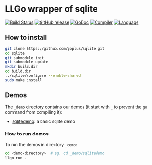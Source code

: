 LLGo wrapper of sqlite
=====
[![Build Status](https://github.com/goplus/sqlite/actions/workflows/go.yml/badge.svg)](https://github.com/goplus/sqlite/actions/workflows/go.yml)
[![GitHub release](https://img.shields.io/github/v/tag/goplus/sqlite.svg?label=release)](https://github.com/goplus/sqlite/releases)
[![GoDoc](https://pkg.go.dev/badge/github.com/goplus/sqlite.svg)](https://pkg.go.dev/github.com/goplus/sqlite)
[![Compiler](https://img.shields.io/badge/compiler-llgo-darkgreen.svg)](https://github.com/goplus/llgo)
[![Language](https://img.shields.io/badge/language-Go+-blue.svg)](https://github.com/goplus/gop)

## How to install

```sh
git clone https://github.com/goplus/sqlite.git
cd sqlite
git submodule init
git submodule update
mkdir build.dir
cd build.dir
../sqlite/configure --enable-shared
sudo make install
```

## Demos

The `_demo` directory contains our demos (it start with `_` to prevent the `go` command from compiling it):

* [sqlitedemo](_demo/sqlitedemo/demo.go): a basic sqlite demo

### How to run demos

To run the demos in directory `_demo`:

```sh
cd <demo-directory>  # eg. cd _demo/sqlitedemo
llgo run .
```
